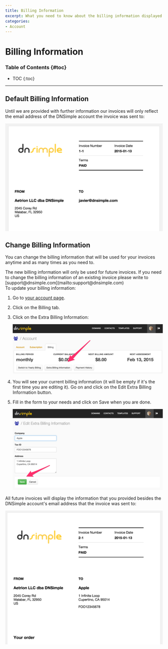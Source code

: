 ```yaml
---
title: Billing Information
excerpt: What you need to know about the billing information displayed on every invoice.
categories:
- Account
---
```


# Billing Information

### Table of Contents {#toc}

* TOC
{:toc}

---


## Default Billing Information

Until we are provided with further information our invoices will only reflect the email address of the DNSimple account the invoice was sent to:

![Example Invoice Without Billing Information](/files/account-extra-billing-info-0.png)


## Change Billing Information

You can change the billing information that will be used for your invoices anytime and as many times as you need to.

<warning>
The new billing information will only be used for future invoices. If you need to change the billing information of an existing invoice please write to [support@dnsimple.com](mailto:support@dnsimple.com)
</warning>

<div class="section-steps" markdown="1">
To update your billing information:

1. Go to [your account page](https://dnsimple.com/account).
1. Click on the <label>Billing</label> tab.
1. Click on the <label>Extra Billing Information</label>:

     ![Change payment details](/files/account-extra-billing-info-1.png)

1. You will see your current billing information (it will be empty if it's the first time you are editing it). Go on and click on the <label>Edit Extra Billing Information</label> button.
1. Fill in the form to your needs and click on <label>Save</label> when you are done.

     ![Change payment details](/files/account-extra-billing-info-2.png)
</div>


All future invoices will display the information that you provided besides the DNSimple account's email address that the invoice was sent to:

![Example Invoice With Billing Information](/files/account-extra-billing-info-3.png)

